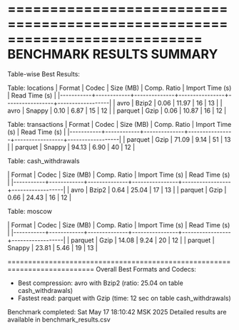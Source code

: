 ===========================================================================
                         BENCHMARK RESULTS SUMMARY                         
===========================================================================
Table-wise Best Results:

Table: locations
| Format     | Codec      | Size (MB)    | Comp. Ratio    | Import Time (s) | Read Time (s)   |
|-----------+------------+--------------+----------------+-----------------+------------------|
| avro       | Bzip2      | 0.06         | 11.97          | 16              | 13              |
| avro       | Snappy     | 0.10         | 6.87           | 15              | 12              |
| parquet    | Gzip       | 0.06         | 10.87          | 16              | 12              |

Table: transactions
| Format     | Codec      | Size (MB)    | Comp. Ratio    | Import Time (s) | Read Time (s)   |
|-----------+------------+--------------+----------------+-----------------+------------------|
| parquet    | Gzip       | 71.09        | 9.14           | 51              | 13              |
| parquet    | Snappy     | 94.13        | 6.90           | 40              | 12              |


Table: cash_withdrawals

| Format     | Codec      | Size (MB)    | Comp. Ratio    | Import Time (s) | Read Time (s)   |
|-----------+------------+--------------+----------------+-----------------+------------------|
| avro       | Bzip2      | 0.64         | 25.04          | 17              | 13              |
| parquet    | Gzip       | 0.66         | 24.43          | 16              | 12              |


Table: moscow

| Format     | Codec      | Size (MB)    | Comp. Ratio    | Import Time (s) | Read Time (s)   |
|-----------+------------+--------------+----------------+-----------------+------------------|
| parquet    | Gzip       | 14.08        | 9.24           | 20              | 12              |
| parquet    | Snappy     | 23.81        | 5.46           | 19              | 13              |

===========================================================================
Overall Best Formats and Codecs:

* Best compression: avro with Bzip2 (ratio: 25.04 on table cash_withdrawals)
* Fastest read: parquet with Gzip (time: 12 sec on table cash_withdrawals)

Benchmark completed: Sat May 17 18:10:42 MSK 2025
Detailed results are available in benchmark_results.csv